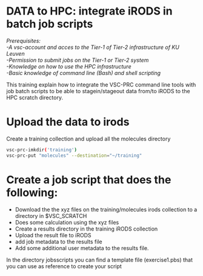 # DATA to HPC: integrate iRODS in batch job scripts

*Prerequisites:*  
*-A vsc-account and acces to the Tier-1 of Tier-2 infrastructure of KU Leuven*  
*-Permission to submit jobs on the Tier-1 or Tier-2 system*  
*-Knowledge on how to use the HPC infrastructure*  
*-Basic knowledge of command line (Bash) and shell scripting*  


This training explain how to integrate the VSC-PRC command line tools with 
job batch scripts to be able to stagein/stageout data from/to iRODS to the HPC scratch directory. 

# Upload the data to irods 

Create a training collection and upload all the molecules directory

```sh 
vsc-prc-imkdir('training')
vsc-prc-put "molecules" --destination="~/training"
```


# Create a job script that does the following:

- Download the the xyz files on the training/molecules irods collection to a directory in $VSC_SCRATCH
- Does some calculation using the xyz files 
- Create a results directory in the training iRODS collection
- Upload the result file to iRODS
- add job metadata to the results file
- Add some additional user metadata to the results file. 


In the directory jobsscripts you can find a template file (exercise1.pbs) 
that you can use as reference to create your script


